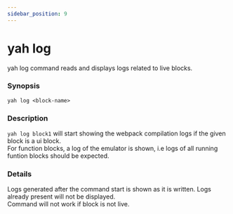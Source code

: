 ```yaml
---
sidebar_position: 9
---
```


# yah log

yah log command reads and displays logs related to live blocks.

### Synopsis

    yah log <block-name>

### Description

`yah log block1` will start showing the webpack compilation logs if the given block is a ui block.  
For function blocks, a log of the emulator is shown, i.e logs of all running funtion blocks should be expected.

### Details

Logs generated after the command start is shown as it is written. Logs already present will not be displayed.  
Command will not work if block is not live.

<!-- ### Configuration -->
